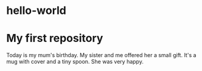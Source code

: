 # hello-world
My first repository
===================

Today is my mum's birthday.
My sister and me offered her a small gift. It's a mug with cover and a tiny spoon.
She was very happy.
